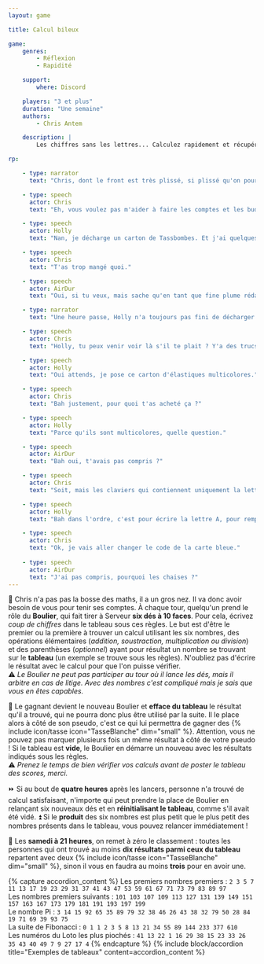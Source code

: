 ```yaml
---
layout: game

title: Calcul bileux

game:
    genres:
        - Réflexion
        - Rapidité

    support:
        where: Discord

    players: "3 et plus"
    duration: "Une semaine"
    authors:
        - Chris Antem

    description: |
        Les chiffres sans les lettres... Calculez rapidement et récupérez tous les résultats disponibles sur le tableau.

rp:

    - type: narrator
      text: "Chris, dont le front est très plissé, si plissé qu'on pourrait presque faire s'écouler des rivières dans ses rides, est en train de s'arracher des cheveux qu'il n'a pas, puisque tous les yoshis sont chauves."

    - type: speech
      actor: Chris
      text: "Eh, vous voulez pas m'aider à faire les comptes et les budgets là ? Y'a des trucs que je comprends pas."

    - type: speech
      actor: Holly
      text: "Nan, je décharge un carton de Tassbombes. Et j'ai quelques autres trucs à décharger aussi."

    - type: speech
      actor: Chris
      text: "T'as trop mangé quoi."

    - type: speech
      actor: AirDur
      text: "Oui, si tu veux, mais sache qu'en tant que fine plume rédactrice de carnets, les maths, c'est pas ma spécialité."

    - type: narrator
      text: "Une heure passe, Holly n'a toujours pas fini de décharger sa commande. Chris, dont le front est très plissé, si plissé qu'on pourrait presque faire s'écouler des rivières dans ses rides, est en train d'arracher les cheveux roses de notre écrivain favori."

    - type: speech
      actor: Chris
      text: "Holly, tu peux venir voir là s'il te plait ? Y'a des trucs que je comprends vraiment pas."

    - type: speech
      actor: Holly
      text: "Oui attends, je pose ce carton d'élastiques multicolores."

    - type: speech
      actor: Chris
      text: "Bah justement, pour quoi t'as acheté ça ?"

    - type: speech
      actor: Holly
      text: "Parce qu'ils sont multicolores, quelle question."

    - type: speech
      actor: AirDur
      text: "Bah oui, t'avais pas compris ?"

    - type: speech
      actor: Chris
      text: "Soit, mais les claviers qui contiennent uniquement la lettre A, les anciennes poignées de porte d'un manoir italien, les kayaks percés, les bouteilles d'eau de 764 cL, les graines d'arbre sans graines, les feuilles de papier déjà utilisées, les bouts de fil électriques coupés et les surtout les chaises ?"

    - type: speech
      actor: Holly
      text: "Bah dans l'ordre, c'est pour écrire la lettre A, pour remplacer les poignées des portes qu'on a pas encore installées dans les toilettes, pour faire du kayak coulant, une nouvelle pratique sportive suédoise, l'eau pour mettre les kayaks dessus, pour ne pas avoir à planter les graines, pour pouvoir lire ce que les gens ont écrit dessus, les fils parce qu'ils étaient pas très chers, 2 pour 567,89€ et enfin, les chaises pour que les gens s'assoient."

    - type: speech
      actor: Chris
      text: "Ok, je vais aller changer le code de la carte bleue."
      
    - type: speech
      actor: AirDur
      text: "J'ai pas compris, pourquoi les chaises ?"
---
```


📖 Chris n'a pas pas la bosse des maths, il a un gros nez. Il va donc avoir besoin de vous pour tenir ses comptes. À chaque tour, quelqu'un prend le rôle du **Boulier**, qui fait tirer à Serveur **six dés à 10 faces**. Pour cela, écrivez *coup de chiffres* dans le tableau sous ces règles. Le but est d'être le premier ou la première à trouver un calcul utilisant les six nombres, des opérations élémentaires (*addition, soustraction, multiplication ou division*) et des parenthèses (*optionnel*) ayant pour résultat un nombre se trouvant sur le **tableau** (un exemple se trouve sous les règles). N'oubliez pas d'écrire le résultat avec le calcul pour que l'on puisse vérifier.  
⚠️ *Le Boulier ne peut pas participer au tour où il lance les dés, mais il arbitre en cas de litige. Avec des nombres c'est compliqué mais je sais que vous en êtes capables.*

🧮 Le gagnant devient le nouveau Boulier et **efface du tableau** le résultat qu'il a trouvé, qui ne pourra donc plus être utilisé par la suite. Il le place alors à côté de son pseudo, c'est ce qui lui permettra de gagner des {% include icon/tasse icon="TasseBlanche" dim="small" %}. Attention, vous ne pouvez pas marquer plusieurs fois un même résultat à côté de votre pseudo ! Si le tableau est **vide**, le Boulier en démarre un nouveau avec les résultats indiqués sous les règles.  
⚠️ *Prenez le temps de bien vérifier vos calculs avant de poster le tableau des scores, merci.*

⏩ Si au bout de **quatre heures** après les lancers, personne n'a trouvé de calcul satisfaisant, n'importe qui peut prendre la place de Boulier en relançant six nouveaux dés et en **réinitialisant le tableau**, comme s'il avait été vidé.
⏫ Si le **produit** des six nombres est plus petit que le plus petit des nombres présents dans le tableau, vous pouvez relancer immédiatement !

📅 Les **samedi à 21 heures**, on remet à zéro le classement : toutes les personnes qui ont trouvé au moins **dix résultats parmi ceux du tableau** repartent avec deux {% include icon/tasse icon="TasseBlanche" dim="small" %}, sinon il vous en faudra au moins **trois** pour en avoir une.

{% capture accordion_content %}
Les premiers nombres premiers : `2 3 5 7 11 13 17 19 23 29 31 37 41 43 47 53 59 61 67 71 73 79 83 89 97`  
Les nombres premiers suivants : `101 103 107 109 113 127 131 139 149 151 157 163 167 173 179 181 191 193 197 199`  
Le nombre Pi : `3 14 15 92 65 35 89 79 32 38 46 26 43 38 32 79 50 28 84 19 71 69 39 93 75`  
La suite de Fibonacci : `0 1 1 2 3 5 8 13 21 34 55 89 144 233 377 610`  
Les numéros du Loto les plus piochés : `41 13 22 1 16 29 38 15 23 33 26 35 43 40 49 7 9 27 17 4`
{% endcapture %}
{% include block/accordion title="Exemples de tableaux" content=accordion_content %}
